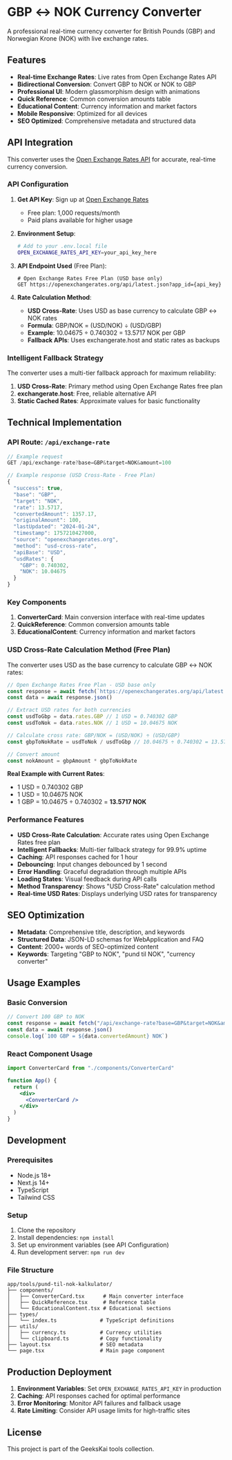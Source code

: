 # GBP ↔ NOK Currency Converter

A professional real-time currency converter for British Pounds (GBP) and Norwegian Krone (NOK) with live exchange rates.

## Features

- **Real-time Exchange Rates**: Live rates from Open Exchange Rates API
- **Bidirectional Conversion**: Convert GBP to NOK or NOK to GBP
- **Professional UI**: Modern glassmorphism design with animations
- **Quick Reference**: Common conversion amounts table
- **Educational Content**: Currency information and market factors
- **Mobile Responsive**: Optimized for all devices
- **SEO Optimized**: Comprehensive metadata and structured data

## API Integration

This converter uses the [Open Exchange Rates API](https://openexchangerates.org/) for accurate, real-time currency conversion.

### API Configuration

1. **Get API Key**: Sign up at [Open Exchange Rates](https://openexchangerates.org/signup/free)

   - Free plan: 1,000 requests/month
   - Paid plans available for higher usage

2. **Environment Setup**:

   ```bash
   # Add to your .env.local file
   OPEN_EXCHANGE_RATES_API_KEY=your_api_key_here
   ```

3. **API Endpoint Used** (Free Plan):

   ```
   # Open Exchange Rates Free Plan (USD base only)
   GET https://openexchangerates.org/api/latest.json?app_id={api_key}
   ```

4. **Rate Calculation Method**:
   - **USD Cross-Rate**: Uses USD as base currency to calculate GBP ↔ NOK rates
   - **Formula**: GBP/NOK = (USD/NOK) ÷ (USD/GBP)
   - **Example**: 10.04675 ÷ 0.740302 = 13.5717 NOK per GBP
   - **Fallback APIs**: Uses exchangerate.host and static rates as backups

### Intelligent Fallback Strategy

The converter uses a multi-tier fallback approach for maximum reliability:

1. **USD Cross-Rate**: Primary method using Open Exchange Rates free plan
2. **exchangerate.host**: Free, reliable alternative API
3. **Static Cached Rates**: Approximate values for basic functionality

## Technical Implementation

### API Route: `/api/exchange-rate`

```typescript
// Example request
GET /api/exchange-rate?base=GBP&target=NOK&amount=100

// Example response (USD Cross-Rate - Free Plan)
{
  "success": true,
  "base": "GBP",
  "target": "NOK",
  "rate": 13.5717,
  "convertedAmount": 1357.17,
  "originalAmount": 100,
  "lastUpdated": "2024-01-24",
  "timestamp": 1757210427000,
  "source": "openexchangerates.org",
  "method": "usd-cross-rate",
  "apiBase": "USD",
  "usdRates": {
    "GBP": 0.740302,
    "NOK": 10.04675
  }
}
```

### Key Components

1. **ConverterCard**: Main conversion interface with real-time updates
2. **QuickReference**: Common conversion amounts table
3. **EducationalContent**: Currency information and market factors

### USD Cross-Rate Calculation Method (Free Plan)

The converter uses USD as the base currency to calculate GBP ↔ NOK rates:

```javascript
// Open Exchange Rates Free Plan - USD base only
const response = await fetch(`https://openexchangerates.org/api/latest.json?app_id=${apiKey}`)
const data = await response.json()

// Extract USD rates for both currencies
const usdToGbp = data.rates.GBP // 1 USD = 0.740302 GBP
const usdToNok = data.rates.NOK // 1 USD = 10.04675 NOK

// Calculate cross rate: GBP/NOK = (USD/NOK) ÷ (USD/GBP)
const gbpToNokRate = usdToNok / usdToGbp // 10.04675 ÷ 0.740302 = 13.5717

// Convert amount
const nokAmount = gbpAmount * gbpToNokRate
```

**Real Example with Current Rates**:

- 1 USD = 0.740302 GBP
- 1 USD = 10.04675 NOK
- 1 GBP = 10.04675 ÷ 0.740302 = **13.5717 NOK**

### Performance Features

- **USD Cross-Rate Calculation**: Accurate rates using Open Exchange Rates free plan
- **Intelligent Fallbacks**: Multi-tier fallback strategy for 99.9% uptime
- **Caching**: API responses cached for 1 hour
- **Debouncing**: Input changes debounced by 1 second
- **Error Handling**: Graceful degradation through multiple APIs
- **Loading States**: Visual feedback during API calls
- **Method Transparency**: Shows "USD Cross-Rate" calculation method
- **Real-time USD Rates**: Displays underlying USD rates for transparency

## SEO Optimization

- **Metadata**: Comprehensive title, description, and keywords
- **Structured Data**: JSON-LD schemas for WebApplication and FAQ
- **Content**: 2000+ words of SEO-optimized content
- **Keywords**: Targeting "GBP to NOK", "pund til NOK", "currency converter"

## Usage Examples

### Basic Conversion

```javascript
// Convert 100 GBP to NOK
const response = await fetch("/api/exchange-rate?base=GBP&target=NOK&amount=100")
const data = await response.json()
console.log(`100 GBP = ${data.convertedAmount} NOK`)
```

### React Component Usage

```jsx
import ConverterCard from "./components/ConverterCard"

function App() {
  return (
    <div>
      <ConverterCard />
    </div>
  )
}
```

## Development

### Prerequisites

- Node.js 18+
- Next.js 14+
- TypeScript
- Tailwind CSS

### Setup

1. Clone the repository
2. Install dependencies: `npm install`
3. Set up environment variables (see API Configuration)
4. Run development server: `npm run dev`

### File Structure

```
app/tools/pund-til-nok-kalkulator/
├── components/
│   ├── ConverterCard.tsx      # Main converter interface
│   ├── QuickReference.tsx     # Reference table
│   └── EducationalContent.tsx # Educational sections
├── types/
│   └── index.ts              # TypeScript definitions
├── utils/
│   ├── currency.ts           # Currency utilities
│   └── clipboard.ts          # Copy functionality
├── layout.tsx                # SEO metadata
└── page.tsx                  # Main page component
```

## Production Deployment

1. **Environment Variables**: Set `OPEN_EXCHANGE_RATES_API_KEY` in production
2. **Caching**: API responses cached for optimal performance
3. **Error Monitoring**: Monitor API failures and fallback usage
4. **Rate Limiting**: Consider API usage limits for high-traffic sites

## License

This project is part of the GeeksKai tools collection.
